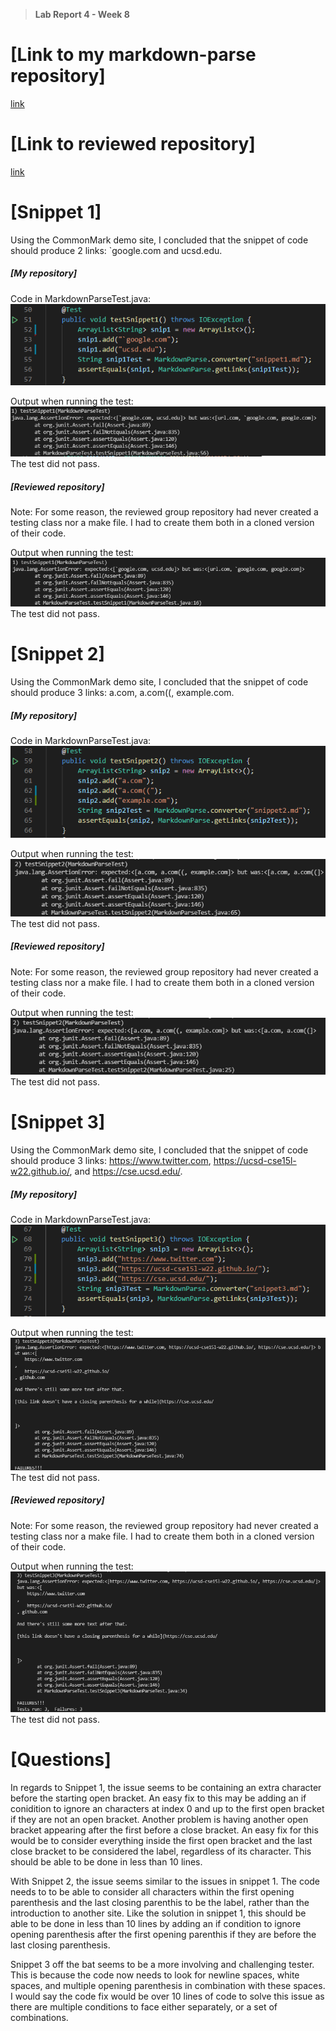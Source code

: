 > **Lab Report 4 - Week 8**

# [Link to my markdown-parse repository]
[link](https://github.com/abdulRibrahim/markdown-parse)

# [Link to reviewed repository]
[link](https://github.com/amquach00/CSE15L-TheLunaMoths)




# [Snippet 1]
Using the CommonMark demo site, I concluded that the snippet of code should produce 2 links: `google.com and ucsd.edu.

##### [My repository]  

Code in MarkdownParseTest.java:  
![Image](snip1code.png) 

Output when running the test:  
![Image](fail1.png)  
The test did not pass.

##### [Reviewed repository]
Note: For some reason, the reviewed group repository had never created a testing class nor a make file. I had to create them both in a cloned version of their code.

Output when running the test:  
![Image](groupfail1.png)    
The test did not pass.



# [Snippet 2]
Using the CommonMark demo site, I concluded that the snippet of code should produce 3 links: a.com, a.com((, example.com.

##### [My repository]  

Code in MarkdownParseTest.java:  
![Image](snip2code.png) 

Output when running the test:  
![Image](fail2.png)  
The test did not pass.

##### [Reviewed repository]  
Note: For some reason, the reviewed group repository had never created a testing class nor a make file. I had to create them both in a cloned version of their code.

Output when running the test:  
![Image](groupfail2.png)  
The test did not pass.



# [Snippet 3]
Using the CommonMark demo site, I concluded that the snippet of code should produce 3 links:  https://www.twitter.com, https://ucsd-cse15l-w22.github.io/, and https://cse.ucsd.edu/.

##### [My repository]  

Code in MarkdownParseTest.java:  
![Image](snip3code.png) 

Output when running the test:  
![Image](fail3.png)  
The test did not pass.

##### [Reviewed repository]
Note: For some reason, the reviewed group repository had never created a testing class nor a make file. I had to create them both in a cloned version of their code.

Output when running the test:
![Image](groupfail3.png)  
The test did not pass.



# [Questions]
In regards to Snippet 1, the issue seems to be containing an extra character before the starting open bracket. An easy fix to this may be adding an if conidition to ignore an characters at index 0 and up to the first open bracket if they are not an open bracket. Another problem is having another open bracket appearing after the first before a close bracket. An easy fix for this would be to consider everything inside the first open bracket and the last close bracket to be considered the label, regardless of its character. This should be able to be done in less than 10 lines.

With Snippet 2, the issue seems similar to the issues in snippet 1. The code needs to to be able to consider all characters within the first opening parenthesis and the last closing parenthis to be the label, rather than the introduction to another site. Like the solution in snippet 1, this should be able to be done in less than 10 lines by adding an if condition to ignore opening parenthesis after the first opening parenthis if they are before the last closing parenthesis.

Snippet 3 off the bat seems to be a more involving and challenging tester. This is because the code now needs to look for newline spaces, white spaces, and multiple opening parenthesis in combination with these spaces. I would say the code fix would be over 10 lines of code to solve this issue as there are multiple conditions to face either separately, or a set of combinations.  






